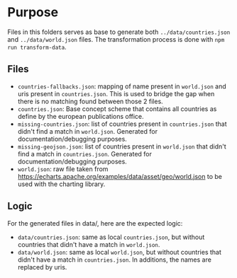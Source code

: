 # Purpose

Files in this folders serves as base to generate both `../data/countries.json` and `../data/world.json` files. The transformation process is done with `npm run transform-data`.

## Files

- `countries-fallbacks.json`: mapping of name present in `world.json` and uris present in `countries.json`. This is used to bridge the gap when there is no matching found between those 2 files.
- `countries.json`: Base concept scheme that contains all countries as define by the european publications office.
- `missing-countries.json`: list of countries present in `countries.json` that didn't find a match in `world.json`. Generated for documentation/debugging purposes.
- `missing-geojson.json`: list of countries present in `world.json` that didn't find a match in `countries.json`. Generated for documentation/debugging purposes.
- `world.json`: raw file taken from https://echarts.apache.org/examples/data/asset/geo/world.json to be used with the charting library.

## Logic

For the generated files in data/, here are the expected logic:

- `data/countries.json`: same as local `countries.json`, but without countries that didn't have a match in `world.json`.
- `data/world.json`: same as local `world.json`, but without countries that didn't have a match in `countries.json`. In additions, the names are replaced by uris.
